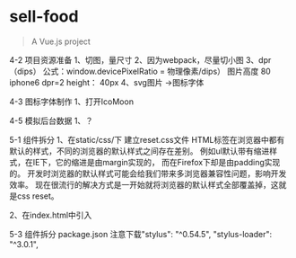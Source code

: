 # sell-food

> A Vue.js project



4-2 项目资源准备
1、切图，量尺寸
2、因为webpack，尽量切小图
3、dpr（dips） 公式：window.devicePixelRatio = 物理像素/dips）
图片高度 80
iphone6 dpr=2
height： 40px
4、svg图片 ->图标字体

4-3 图标字体制作
1、打开IcoMoon

4-5 模拟后台数据
1、？

5-1 组件拆分
1、在static/css/下 建立reset.css文件
HTML标签在浏览器中都有默认的样式，不同的浏览器的默认样式之间存在差别。
例如ul默认带有缩进样式，在IE下，它的缩进是由margin实现的，
而在Firefox下却是由padding实现的。
开发时浏览器的默认样式可能会给我们带来多浏览器兼容性问题，影响开发效率。
现在很流行的解决方式是一开始就将浏览器的默认样式全部覆盖掉，这就是css reset。

2、在index.html中引入
<link rel="stylesheet" type="text/css" href="static/css/reset.css">

5-3 组件拆分
package.json 注意下载"stylus": "^0.54.5", "stylus-loader": "^3.0.1",

